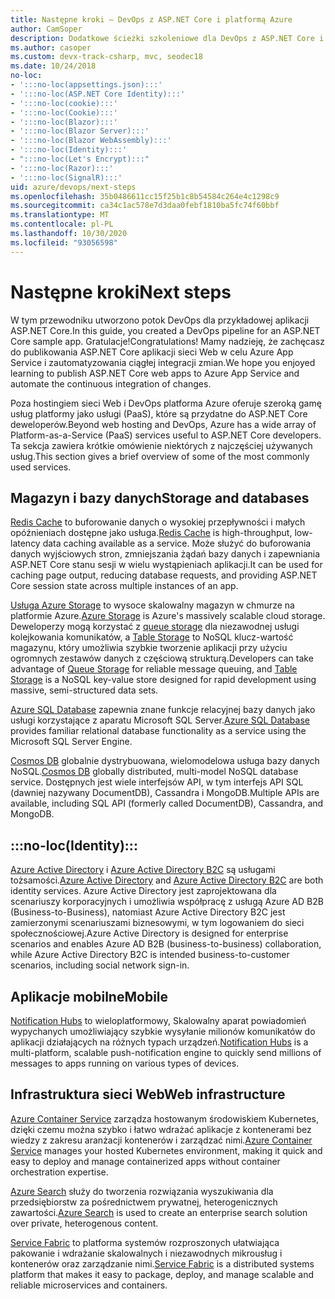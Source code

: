 ```yaml
---
title: Następne kroki — DevOps z ASP.NET Core i platformą Azure
author: CamSoper
description: Dodatkowe ścieżki szkoleniowe dla DevOps z ASP.NET Core i platformą Azure.
ms.author: casoper
ms.custom: devx-track-csharp, mvc, seodec18
ms.date: 10/24/2018
no-loc:
- ':::no-loc(appsettings.json):::'
- ':::no-loc(ASP.NET Core Identity):::'
- ':::no-loc(cookie):::'
- ':::no-loc(Cookie):::'
- ':::no-loc(Blazor):::'
- ':::no-loc(Blazor Server):::'
- ':::no-loc(Blazor WebAssembly):::'
- ':::no-loc(Identity):::'
- ":::no-loc(Let's Encrypt):::"
- ':::no-loc(Razor):::'
- ':::no-loc(SignalR):::'
uid: azure/devops/next-steps
ms.openlocfilehash: 35b0486611cc15f25b1c8b54584c264e4c1298c9
ms.sourcegitcommit: ca34c1ac578e7d3daa0febf1810ba5fc74f60bbf
ms.translationtype: MT
ms.contentlocale: pl-PL
ms.lasthandoff: 10/30/2020
ms.locfileid: "93056598"
---
```

# <a name="next-steps"></a><span data-ttu-id="f4bc7-103">Następne kroki</span><span class="sxs-lookup"><span data-stu-id="f4bc7-103">Next steps</span></span>

<span data-ttu-id="f4bc7-104">W tym przewodniku utworzono potok DevOps dla przykładowej aplikacji ASP.NET Core.</span><span class="sxs-lookup"><span data-stu-id="f4bc7-104">In this guide, you created a DevOps pipeline for an ASP.NET Core sample app.</span></span> <span data-ttu-id="f4bc7-105">Gratulacje!</span><span class="sxs-lookup"><span data-stu-id="f4bc7-105">Congratulations!</span></span> <span data-ttu-id="f4bc7-106">Mamy nadzieję, że zachęcasz do publikowania ASP.NET Core aplikacji sieci Web w celu Azure App Service i zautomatyzowania ciągłej integracji zmian.</span><span class="sxs-lookup"><span data-stu-id="f4bc7-106">We hope you enjoyed learning to publish ASP.NET Core web apps to Azure App Service and automate the continuous integration of changes.</span></span>

<span data-ttu-id="f4bc7-107">Poza hostingiem sieci Web i DevOps platforma Azure oferuje szeroką gamę usług platformy jako usługi (PaaS), które są przydatne do ASP.NET Core deweloperów.</span><span class="sxs-lookup"><span data-stu-id="f4bc7-107">Beyond web hosting and DevOps, Azure has a wide array of Platform-as-a-Service (PaaS) services useful to ASP.NET Core developers.</span></span> <span data-ttu-id="f4bc7-108">Ta sekcja zawiera krótkie omówienie niektórych z najczęściej używanych usług.</span><span class="sxs-lookup"><span data-stu-id="f4bc7-108">This section gives a brief overview of some of the most commonly used services.</span></span>

## <a name="storage-and-databases"></a><span data-ttu-id="f4bc7-109">Magazyn i bazy danych</span><span class="sxs-lookup"><span data-stu-id="f4bc7-109">Storage and databases</span></span>

<span data-ttu-id="f4bc7-110">[Redis Cache](/azure/redis-cache/) to buforowanie danych o wysokiej przepływności i małych opóźnieniach dostępne jako usługa.</span><span class="sxs-lookup"><span data-stu-id="f4bc7-110">[Redis Cache](/azure/redis-cache/) is high-throughput, low-latency data caching available as a service.</span></span> <span data-ttu-id="f4bc7-111">Może służyć do buforowania danych wyjściowych stron, zmniejszania żądań bazy danych i zapewniania ASP.NET Core stanu sesji w wielu wystąpieniach aplikacji.</span><span class="sxs-lookup"><span data-stu-id="f4bc7-111">It can be used for caching page output, reducing database requests, and providing ASP.NET Core session state across multiple instances of an app.</span></span>

<span data-ttu-id="f4bc7-112">[Usługa Azure Storage](/azure/storage/) to wysoce skalowalny magazyn w chmurze na platformie Azure.</span><span class="sxs-lookup"><span data-stu-id="f4bc7-112">[Azure Storage](/azure/storage/) is Azure's massively scalable cloud storage.</span></span> <span data-ttu-id="f4bc7-113">Deweloperzy mogą korzystać z [queue storage](/azure/storage/queues/storage-queues-introduction) dla niezawodnej usługi kolejkowania komunikatów, a [Table Storage](/azure/storage/tables/table-storage-overview) to NoSQL klucz-wartość magazynu, który umożliwia szybkie tworzenie aplikacji przy użyciu ogromnych zestawów danych z częściową strukturą.</span><span class="sxs-lookup"><span data-stu-id="f4bc7-113">Developers can take advantage of [Queue Storage](/azure/storage/queues/storage-queues-introduction) for reliable message queuing, and [Table Storage](/azure/storage/tables/table-storage-overview) is a NoSQL key-value store designed for rapid development using massive, semi-structured data sets.</span></span>

<span data-ttu-id="f4bc7-114">[Azure SQL Database](/azure/sql-database/) zapewnia znane funkcje relacyjnej bazy danych jako usługi korzystające z aparatu Microsoft SQL Server.</span><span class="sxs-lookup"><span data-stu-id="f4bc7-114">[Azure SQL Database](/azure/sql-database/) provides familiar relational database functionality as a service using the Microsoft SQL Server Engine.</span></span>

<span data-ttu-id="f4bc7-115">[Cosmos DB](/azure/cosmos-db/) globalnie dystrybuowana, wielomodelowa usługa bazy danych NoSQL.</span><span class="sxs-lookup"><span data-stu-id="f4bc7-115">[Cosmos DB](/azure/cosmos-db/) globally distributed, multi-model NoSQL database service.</span></span> <span data-ttu-id="f4bc7-116">Dostępnych jest wiele interfejsów API, w tym interfejs API SQL (dawniej nazywany DocumentDB), Cassandra i MongoDB.</span><span class="sxs-lookup"><span data-stu-id="f4bc7-116">Multiple APIs are available, including SQL API (formerly called DocumentDB), Cassandra, and MongoDB.</span></span>

## :::no-loc(Identity):::

<span data-ttu-id="f4bc7-117">[Azure Active Directory](/azure/active-directory/) i [Azure Active Directory B2C](/azure/active-directory-b2c/) są usługami tożsamości.</span><span class="sxs-lookup"><span data-stu-id="f4bc7-117">[Azure Active Directory](/azure/active-directory/) and [Azure Active Directory B2C](/azure/active-directory-b2c/) are both identity services.</span></span> <span data-ttu-id="f4bc7-118">Azure Active Directory jest zaprojektowana dla scenariuszy korporacyjnych i umożliwia współpracę z usługą Azure AD B2B (Business-to-Business), natomiast Azure Active Directory B2C jest zamierzonymi scenariuszami biznesowymi, w tym logowaniem do sieci społecznościowej.</span><span class="sxs-lookup"><span data-stu-id="f4bc7-118">Azure Active Directory is designed for enterprise scenarios and enables Azure AD B2B (business-to-business) collaboration, while Azure Active Directory B2C is intended business-to-customer scenarios, including social network sign-in.</span></span>

## <a name="mobile"></a><span data-ttu-id="f4bc7-119">Aplikacje mobilne</span><span class="sxs-lookup"><span data-stu-id="f4bc7-119">Mobile</span></span>

<span data-ttu-id="f4bc7-120">[Notification Hubs](/azure/notification-hubs/) to wieloplatformowy, Skalowalny aparat powiadomień wypychanych umożliwiający szybkie wysyłanie milionów komunikatów do aplikacji działających na różnych typach urządzeń.</span><span class="sxs-lookup"><span data-stu-id="f4bc7-120">[Notification Hubs](/azure/notification-hubs/) is a multi-platform, scalable push-notification engine to quickly send millions of messages to apps running on various types of devices.</span></span>

## <a name="web-infrastructure"></a><span data-ttu-id="f4bc7-121">Infrastruktura sieci Web</span><span class="sxs-lookup"><span data-stu-id="f4bc7-121">Web infrastructure</span></span>

<span data-ttu-id="f4bc7-122">[Azure Container Service](/azure/aks/) zarządza hostowanym środowiskiem Kubernetes, dzięki czemu można szybko i łatwo wdrażać aplikacje z kontenerami bez wiedzy z zakresu aranżacji kontenerów i zarządzać nimi.</span><span class="sxs-lookup"><span data-stu-id="f4bc7-122">[Azure Container Service](/azure/aks/) manages your hosted Kubernetes environment, making it quick and easy to deploy and manage containerized apps without container orchestration expertise.</span></span>

<span data-ttu-id="f4bc7-123">[Azure Search](/azure/search/) służy do tworzenia rozwiązania wyszukiwania dla przedsiębiorstw za pośrednictwem prywatnej, heterogenicznych zawartości.</span><span class="sxs-lookup"><span data-stu-id="f4bc7-123">[Azure Search](/azure/search/) is used to create an enterprise search solution over private, heterogenous content.</span></span>

<span data-ttu-id="f4bc7-124">[Service Fabric](/azure/service-fabric/) to platforma systemów rozproszonych ułatwiająca pakowanie i wdrażanie skalowalnych i niezawodnych mikrousług i kontenerów oraz zarządzanie nimi.</span><span class="sxs-lookup"><span data-stu-id="f4bc7-124">[Service Fabric](/azure/service-fabric/) is a distributed systems platform that makes it easy to package, deploy, and manage scalable and reliable microservices and containers.</span></span>
